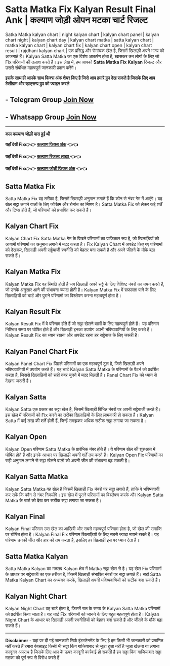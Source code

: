 # Satta Matka Fix Kalyan Result Final Ank | कल्याण जोड़ी ओपन मटका चार्ट रिजल्ट

Satka Matka kalyan chart | night kalyan chart | kalyan chart panel | kalyan chart night | kalyan chart day | kalyan chart matka | satta kalyan chart | matka kalyan chart | kalyan chart fix | kalyan chart open | kalyan chart result | rajdhani kalyan chart | एक प्रसिद्ध और रोमांचक खेल है, जिसमें खिलाड़ी अपने भाग्य को आजमाते हैं। Kalyan Satta Matka का एक विशेष आकर्षण होता है, खासकर उन लोगों के लिए जो Fix परिणामों की तलाश करते हैं। इस लेख में, हम आपको **Satta Matka Fix Kalyan**  रिजल्ट और उससे संबंधित महत्वपूर्ण जानकारी प्रदान करेंगे।

**इसके साथ ही आपके साथ फिक्स अंक शेयर किए है जिसे आप हमारे ग्रुप देख सकते है जिसके लिए आप टेलीग्राम और व्हाट्सप्प ग्रुप को ज्वाइन करले**
## - Telegram  Group  [Join Now](https://t.me/Hindiupdate201)

## - Whatsapp Group  [Join Now](https://whatsapp.com/channel/0029Vay2FudAzNbmVl8KtW14)

---

**कल कल्याण जोड़ी पास हुई थी**

**यहाँ देखें Fix👉👉 [कल्याण फिक्स अंक](https://info.pmyojanasathi.com/) 👈👈**

**यहाँ देखें Fix👉👉 [कल्याण रिजल्ट लाइव ](https://info.pmyojanasathi.com/) 👈👈**

**यहाँ देखें Fix👉👉 [कल्याण जोड़ी फिक्स अंक](https://info.pmyojanasathi.com/) 👈👈**

## Satta Matka Fix

Satta Matka Fix वह तरीका है, जिसमें खिलाड़ी अनुमान लगाते हैं कि कौन से नंबर गेम में आएंगे। यह खेल सट्टा लगाने वालों के लिए जोखिम और रोमांच का मिश्रण है। Satta Matka Fix को लेकर कई शर्तें और टिप्स होते हैं, जो परिणामों को प्रभावित कर सकते हैं।

## Kalyan Chart Fix

Kalyan Chart Fix Satta Matka गेम के पिछले परिणामों का ग्राफिकल रूप है, जो खिलाड़ियों को आगामी परिणामों का अनुमान लगाने में मदद करता है। Fix Kalyan Chart में अपडेट किए गए परिणामों को देखकर, खिलाड़ी अपनी सट्टेबाजी रणनीति को बेहतर बना सकते हैं और अपने जीतने के मौके बढ़ा सकते हैं।

## Kalyan Matka Fix

Kalyan Matka Fix वह स्थिति होती है जब खिलाड़ी अपने सट्टे के लिए विशिष्ट नंबरों का चयन करते हैं, जो उनके अनुसार आने की संभावना ज्यादा होती है। Kalyan Matka Fix में सफलता पाने के लिए खिलाड़ियों को चार्ट और पुराने परिणामों का विश्लेषण करना महत्वपूर्ण होता है।

## Kalyan Result Fix

Kalyan Result Fix में वे परिणाम होते हैं जो सट्टा खेलने वालों के लिए महत्वपूर्ण होते हैं। यह परिणाम निश्चित समय पर घोषित होते हैं और खिलाड़ी इनका उपयोग अपनी भविष्यवाणियों के लिए करते हैं। Kalyan Result Fix का ध्यान रखना और अपडेट रहना हर सट्टेबाज के लिए जरूरी है।

## Kalyan Panel Chart Fix

Kalyan Panel Chart Fix पिछले परिणामों का एक महत्वपूर्ण टूल है, जिसे खिलाड़ी अपने भविष्यवाणियों में उपयोग करते हैं। यह चार्ट Kalyan Satta Matka के परिणामों के पैटर्न को प्रदर्शित करता है, जिससे खिलाड़ियों को सही नंबर चुनने में मदद मिलती है। Panel Chart Fix को ध्यान से देखना जरूरी है।

## Kalyan Satta

Kalyan Satta एक प्रकार का सट्टा खेल है, जिसमें खिलाड़ी विभिन्न नंबरों पर अपनी सट्टेबाजी करते हैं। इस खेल में परिणामों को Fix करने का तरीका खिलाड़ियों के लिए लाभकारी हो सकता है। Kalyan Satta में कई तरह की शर्तें होती हैं, जिन्हें समझकर अधिक सटीक सट्टा लगाया जा सकता है।

## Kalyan Open

Kalyan Open परिणाम Satta Matka के प्रारंभिक नंबर होते हैं। ये परिणाम खेल की शुरुआत में घोषित होते हैं और इनके आधार पर खिलाड़ी अपनी शर्तें तय करते हैं। Kalyan Open Fix परिणामों का सही अनुमान लगाने से सट्टा खेलने वालों को अपनी जीत की संभावना बढ़ सकती है।

## Kalyan Satta Matka

Kalyan Satta Matka वह खेल है जिसमें खिलाड़ी Fix नंबरों पर सट्टा लगाते हैं, ताकि वे भविष्यवाणी कर सकें कि कौन से नंबर निकलेंगे। इस खेल में पुराने परिणामों का विश्लेषण करके और Kalyan Satta Matka के चार्ट को देख कर सटीक सट्टा लगाया जा सकता है।

## Kalyan Final

Kalyan Final परिणाम उस खेल का आखिरी और सबसे महत्वपूर्ण परिणाम होता है, जो खेल की समाप्ति पर घोषित होता है। Kalyan Final Fix परिणाम खिलाड़ियों के लिए सबसे ज्यादा मायने रखते हैं। यह परिणाम उनकी जीत और हार को तय करता है, इसलिए हर खिलाड़ी इस पर ध्यान देता है।

## Satta Matka Kalyan

Satta Matka Kalyan का मतलब Kalyan क्षेत्र में Matka सट्टा खेल से है। यह खेल Fix परिणामों के आधार पर सट्टेबाजी का एक तरीका है, जिसमें खिलाड़ी संभावित नंबरों पर सट्टा लगाते हैं। सही Satta Matka Kalyan Chart का अध्ययन करके, खिलाड़ी अपनी भविष्यवाणियों को सटीक बना सकते हैं।

## Kalyan Night Chart

Kalyan Night Chart वह चार्ट होता है, जिसमें रात के समय के Kalyan Satta Matka परिणामों को प्रदर्शित किया जाता है। यह चार्ट Fix परिणामों को जानने के लिए बहुत महत्वपूर्ण होता है। Kalyan Night Chart के आधार पर खिलाड़ी अपनी रणनीतियों को बेहतर बना सकते हैं और जीतने के मौके बढ़ा सकते हैं।

---

**Disclaimer -** यहां पर दी गई जानकारी सिर्फ इंटरटेनमेंट के लिए है हम किसी भी जानकारी को प्रमाणित नहीं करते हैं हमारा वेबसाइट किसी भी सट्टा किंग गाजियाबाद से जुड़ा हुआ नहीं है जुआ खेलना या लगाना कानूनन अपराध है जिसके लिए आप के ऊपर कानूनी कार्रवाई हो सकती है हम सट्टा किंग गाजियाबाद सट्टा मटका को पूर्ण रूप से विरोध करते हैं
